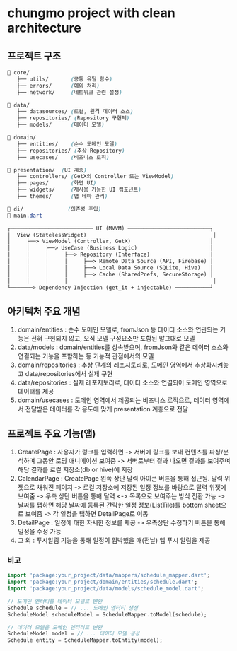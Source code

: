 # chungmo project with clean architecture

## 프로젝트 구조

```css
📂 core/
   ├── utils/       (공통 유틸 함수)
   ├── errors/      (예외 처리)
   ├── network/     (네트워크 관련 설정)

📂 data/  
   ├── datasources/ (로컬, 원격 데이터 소스)
   ├── repositories/ (Repository 구현체)
   ├── models/      (데이터 모델)

📂 domain/
   ├── entities/    (순수 도메인 모델)
   ├── repositories/ (추상 Repository)
   ├── usecases/    (비즈니스 로직)

📂 presentation/  (UI 계층)
   ├── controllers/ (GetX의 Controller 또는 ViewModel)
   ├── pages/       (화면 UI)
   ├── widgets/     (재사용 가능한 UI 컴포넌트)
   ├── themes/      (앱 테마 관리)

📂 di/              (의존성 주입)
📂 main.dart
```

```txt
┌────────────────────────── UI (MVVM) ──────────────────────────┐
│  View (StatelessWidget)                                        │
│     ├──> ViewModel (Controller, GetX)                         │
│     │     ├──> UseCase (Business Logic)                       │
│     │     │     ├──> Repository (Interface)                   │
│     │     │     │     ├──> Remote Data Source (API, Firebase) │
│     │     │     │     ├──> Local Data Source (SQLite, Hive)   │
│     │     │     │     ├──> Cache (SharedPrefs, SecureStorage) │
│     │     │     │                                              │
└───────> Dependency Injection (get_it + injectable) ───────────┘
```

## 아키텍처 주요 개념

1. domain/entities : 순수 도메인 모델로, fromJson 등 데이터 소스와 연관되는 기능은 전혀 구현되지 않고, 오직 모델 구성요소만 포함된 말그대로 모델
2. data/models : domain/entities를 상속받으며, fromJson와 같은 데이터 소스와 연결되는 기능을 포함하는 등 기능적 관점에서의 모델
3. domain/repositories : 추상 단계의 레포지토리로, 도메인 영역에서 추상화시켜놓고 data/repositories에서 실제 구현
4. data/repositories : 실제 레포지토리로, 데이터 소스와 연결되어 도메인 영역으로 데이터를 제공
5. domain/usecases : 도메인 영역에서 제공되는 비즈니스 로직으로, 데이터 영역에서 전달받은 데이터를 각 용도에 맞게 presentation 계층으로 전달

## 프로젝트 주요 기능(앱)

1) CreatePage : 사용자가 링크를 입력하면 -> 서버에 링크를 보내 컨텐츠를 파싱/분석하며 그동안 로딩 애니메이션 보여줌 -> 서버로부터 결과 나오면 결과를 보여주며 해당 결과를 로컬 저장소(db or hive)에 저장
2) CalendarPage : CreatePage 왼쪽 상단 달력 아이콘 버튼을 통해 접근됨.
달력 위젯으로 채워진 페이지 -> 로컬 저장소에 저장된 일정 정보를 바탕으로 달력 위젯에 보여줌 -> 우측 상단 버튼을 통해 달력 <-> 목록으로 보여주는 방식 전환 가능 -> 날짜를 탭하면 해당 날짜에 등록된 간략한 일정 정보(ListTile)를 bottom sheet으로 보여줌 -> 각 일정을 탭하면 DetailPage로 이동
3) DetailPage : 일정에 대한 자세한 정보를 제공 -> 우측상단 수정하기 버튼을 통해 일정을 수정 가능
4) 그 외 : 푸시알림 기능을 통해 일정이 임박했을 때(전날) 앱 푸시 알림을 제공



### 비고

```dart
import 'package:your_project/data/mappers/schedule_mapper.dart';
import 'package:your_project/domain/entities/schedule.dart';
import 'package:your_project/data/models/schedule_model.dart';

// 도메인 엔터티를 데이터 모델로 변환
Schedule schedule = // ... 도메인 엔터티 생성
ScheduleModel scheduleModel = ScheduleMapper.toModel(schedule);

// 데이터 모델을 도메인 엔터티로 변환
ScheduleModel model = // ... 데이터 모델 생성
Schedule entity = ScheduleMapper.toEntity(model);
```